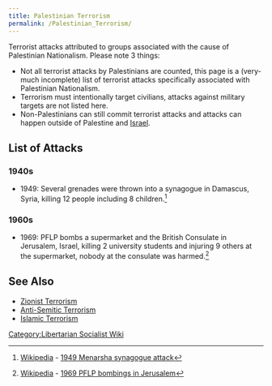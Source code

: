 ```yaml
---
title: Palestinian Terrorism
permalink: /Palestinian_Terrorism/
---
```


Terrorist attacks attributed to groups associated with the cause of
Palestinian Nationalism. Please note 3 things:

- Not all terrorist attacks by Palestinians are counted, this page is a
  (very-much incomplete) list of terrorist attacks specifically
  associated with Palestinian Nationalism.
- Terrorism must intentionally target civilians, attacks against
  military targets are not listed here.
- Non-Palestinians can still commit terrorist attacks and attacks can
  happen outside of Palestine and [Israel](Israel.md "wikilink").

## List of Attacks

### 1940s

- 1949: Several grenades were thrown into a synagogue in Damascus,
  Syria, killing 12 people including 8 children.[^1]

### 1960s

- 1969: PFLP bombs a supermarket and the British Consulate in Jerusalem,
  Israel, killing 2 university students and injuring 9 others at the
  supermarket, nobody at the consulate was harmed.[^2]

## See Also

- [Zionist Terrorism](Zionist_Terrorism.md "wikilink")
- [Anti-Semitic Terrorism](Anti-Semitic_Terrorism.md "wikilink")
- [Islamic Terrorism](Islamic_Terrorism.md "wikilink")

[Category:Libertarian Socialist
Wiki](Category:Libertarian_Socialist_Wiki.md "wikilink")

[^1]: [Wikipedia](Wikipedia.md "wikilink") - [1949 Menarsha synagogue
    attack](https://en.wikipedia.org/wiki/1949_Menarsha_synagogue_attack)

[^2]: [Wikipedia](Wikipedia.md "wikilink") - [1969 PFLP bombings in
    Jerusalem](https://en.wikipedia.org/wiki/1969_PFLP_bombings_in_Jerusalem)